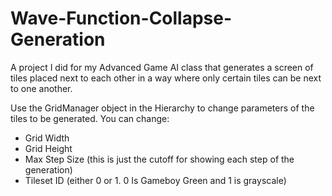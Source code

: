 # Wave-Function-Collapse-Generation
A project I did for my Advanced Game AI class that generates a screen of tiles placed next to each other in a way where only certain tiles can be next to one another.

Use the GridManager object in the Hierarchy to change parameters of the tiles to be generated.
You can change:
- Grid Width
- Grid Height
- Max Step Size (this is just the cutoff for showing each step of the generation)
- Tileset ID (either 0 or 1. 0 Is Gameboy Green and 1 is grayscale)

